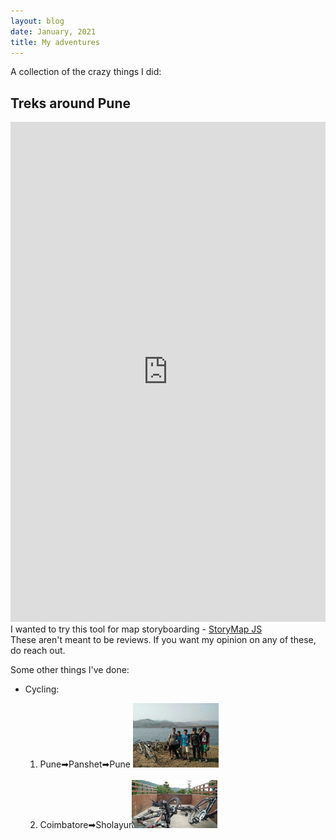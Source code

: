 ```yaml
---
layout: blog
date: January, 2021
title: My adventures
---
```


A collection of the crazy things I did:

## Treks around Pune
<iframe src="https://uploads.knightlab.com/storymapjs/86b641d8dab18249930bd311ff89241c/pune-treks/index.html" frameborder="0" width="100%" height="800"></iframe>
I wanted to try this tool for map storyboarding - <a href="https://storymap.knightlab.com/" target="_blank">StoryMap JS</a><br>
These aren't meant to be reviews. If you want my opinion on any of these, do reach out.

Some other things I've done:
<ul class="adventures_misc">
    <li>Cycling:</li>
    <ol>
        <li>Pune➡Panshet➡Pune <img src="adventure_images/panshet.jpg" width="30%"></li><br>
        <li>Coimbatore➡Sholayur<img src="adventure_images/sholayur.jpg" width="30%"></li><br>
    </ol>
</ul>